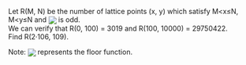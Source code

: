   <p>  Let R(M, N) be the number of lattice points (x, y) which satisfy M&lt;x&le;N, M&lt;y&le;N and <img style="vertical-align:middle" src="project/images/p_372_pencilray1.jpg" /> is odd.<br />  We can verify that R(0, 100) = 3019 and R(100, 10000) = 29750422.<br />  Find R(2&middot;106, 109).  </p>    <p>  Note: <img style="vertical-align:middle" src="project/images/p_372_pencilray2.gif" /> represents the floor function.</p>  </p>  